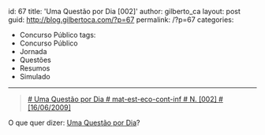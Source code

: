 id: 67
title: 'Uma Questão por Dia [002]'
author: gilberto_ca
layout: post
guid: http://blog.gilbertoca.com/?p=67
permalink: /?p=67
categories:
  - Concurso Público
tags:
  - Concurso Público
  - Jornada
  - Questões
  - Resumos
  - Simulado
---
<!-- google_ad_section_start -->

> [\# Uma Questão por Dia # mat-est-eco-cont-inf # N. [002] # [16/06/2009]][1]

O que quer dizer: [Uma Questão por Dia][2]?

<!-- google_ad_section_end -->

 [1]: http://blog.gilbertoca.com/tools/acervo/questoespordia/2009-06-16-mat-est-eco-cont-inf.odt
 [2]: http://blog.gilbertoca.com/?page_id=44